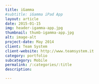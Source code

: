 ```yaml
---
title: iGamma
#subtitle: iGamma iPad App
layout: article
date: 2015-01-15
img: header-igamma-app.jpg
thumbnail: thumb-igamma-app.jpg
alt: image-alt
project-date: May 2014
client: Team System
client-website: http://www.teamsystem.it
category: portfolio
subcategory: Mobile
permalink: /:categories/:title
description:

---
```

